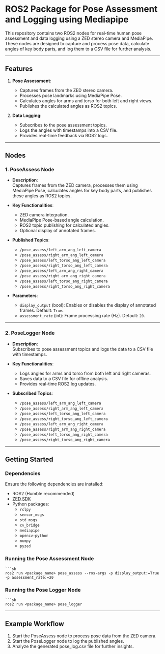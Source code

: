 # ROS2 Package for Pose Assessment and Logging using MediapipeThis repository contains two ROS2 nodes for real-time human pose assessment and data logging using a ZED stereo camera and MediaPipe. These nodes are designed to capture and process pose data, calculate angles of key body parts, and log them to a CSV file for further analysis.---## Features1. **Pose Assessment**:   - Captures frames from the ZED stereo camera.   - Processes pose landmarks using MediaPipe Pose.   - Calculates angles for arms and torso for both left and right views.   - Publishes the calculated angles as ROS2 topics.2. **Data Logging**:   - Subscribes to the pose assessment topics.   - Logs the angles with timestamps into a CSV file.   - Provides real-time feedback via ROS2 logs.---## Nodes### 1. PoseAssess Node- **Description**:    Captures frames from the ZED camera, processes them using MediaPipe Pose, calculates angles for key body parts, and publishes these angles as ROS2 topics.- **Key Functionalities**:  - ZED camera integration.  - MediaPipe Pose-based angle calculation.  - ROS2 topic publishing for calculated angles.  - Optional display of annotated frames.- **Published Topics**:  - `/pose_assess/left_arm_ang_left_camera`  - `/pose_assess/right_arm_ang_left_camera`  - `/pose_assess/left_torso_ang_left_camera`  - `/pose_assess/right_torso_ang_left_camera`  - `/pose_assess/left_arm_ang_right_camera`  - `/pose_assess/right_arm_ang_right_camera`  - `/pose_assess/left_torso_ang_right_camera`  - `/pose_assess/right_torso_ang_right_camera`- **Parameters**:  - `display_output` (bool): Enables or disables the display of annotated frames. Default: `True`.  - `assessment_rate` (int): Frame processing rate (Hz). Default: `20`.---### 2. PoseLogger Node- **Description**:    Subscribes to pose assessment topics and logs the data to a CSV file with timestamps.- **Key Functionalities**:  - Logs angles for arms and torso from both left and right cameras.  - Saves data to a CSV file for offline analysis.  - Provides real-time ROS2 log updates.- **Subscribed Topics**:  - `/pose_assess/left_arm_ang_left_camera`  - `/pose_assess/right_arm_ang_left_camera`  - `/pose_assess/left_torso_ang_left_camera`  - `/pose_assess/right_torso_ang_left_camera`  - `/pose_assess/left_arm_ang_right_camera`  - `/pose_assess/right_arm_ang_right_camera`  - `/pose_assess/left_torso_ang_right_camera`  - `/pose_assess/right_torso_ang_right_camera`---## Getting Started### DependenciesEnsure the following dependencies are installed:- ROS2 (Humble recommended)- [ZED SDK](https://www.stereolabs.com/zed-sdk/)- Python packages:  - `rclpy`  - `sensor_msgs`  - `std_msgs`  - `cv_bridge`  - `mediapipe`  - `opencv-python`  - `numpy`  - `pyzed`  ### Running the Pose Assessment Node    ```sh    ros2 run <package_name> pose_assess --ros-args -p display_output:=True -p assessment_rate:=20### Running the Pose Logger Node    ```sh    ros2 run <package_name> pose_logger---## Example Workflow1. Start the PoseAssess node to process pose data from the ZED camera.2. Start the PoseLogger node to log the published angles.3. Analyze the generated pose_log.csv file for further insights.